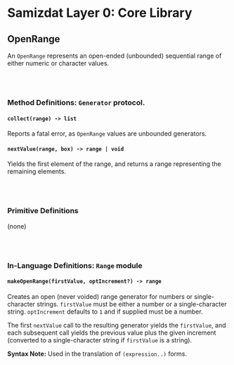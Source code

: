 Samizdat Layer 0: Core Library
==============================

OpenRange
---------

An `OpenRange` represents an open-ended (unbounded) sequential range of
either numeric or character values.


<br><br>
### Method Definitions: `Generator` protocol.

#### `collect(range) -> list`

Reports a fatal error, as `OpenRange` values are unbounded generators.

#### `nextValue(range, box) -> range | void`

Yields the first element of the range, and returns a range representing
the remaining elements.


<br><br>
### Primitive Definitions

(none)


<br><br>
### In-Language Definitions: `Range` module

#### `makeOpenRange(firstValue, optIncrement?) -> range`

Creates an open (never voided) range generator for numbers or single-character
strings. `firstValue` must be either a number or a single-character string.
`optIncrement` defaults to `1` and if supplied must be a number.

The first `nextValue` call to the resulting generator yields the `firstValue`,
and each subsequent call yields the previous value plus the given increment
(converted to a single-character string if `firstValue` is a string).

**Syntax Note:** Used in the translation of `(expression..)` forms.

